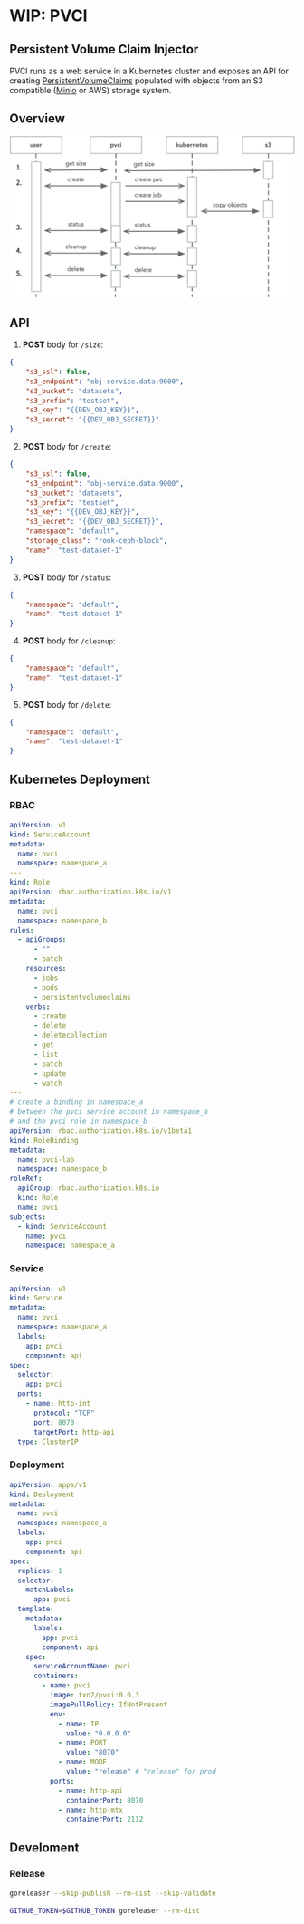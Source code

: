 # WIP: PVCI
## Persistent Volume Claim Injector

PVCI runs as a web service in a Kubernetes cluster and exposes an API for creating [PersistentVolumeClaims](https://kubernetes.io/docs/concepts/storage/persistent-volumes/) populated with objects from an S3 compatible ([Minio](https://min.io/) or AWS) storage system.

## Overview

![](./assets/sequence.png)

## API

1. **POST** body for `/size`:
```json
{
    "s3_ssl": false,
    "s3_endpoint": "obj-service.data:9000",
    "s3_bucket": "datasets",
    "s3_prefix": "testset",
    "s3_key": "{{DEV_OBJ_KEY}}",
    "s3_secret": "{{DEV_OBJ_SECRET}}"
}
```


2. **POST** body for `/create`:
```json
{
    "s3_ssl": false,
    "s3_endpoint": "obj-service.data:9000",
    "s3_bucket": "datasets",
    "s3_prefix": "testset",
    "s3_key": "{{DEV_OBJ_KEY}}",
    "s3_secret": "{{DEV_OBJ_SECRET}}",
    "namespace": "default",
    "storage_class": "rook-ceph-block",
    "name": "test-dataset-1"
}
```


3. **POST** body for `/status`:
```json
{
    "namespace": "default",
    "name": "test-dataset-1"
}
```

4. **POST** body for `/cleanup`:
```json
{
    "namespace": "default",
    "name": "test-dataset-1"
}
```

5. **POST** body for `/delete`:
```json
{
    "namespace": "default",
    "name": "test-dataset-1"
}
```

## Kubernetes Deployment

### RBAC
```yaml
apiVersion: v1
kind: ServiceAccount
metadata:
  name: pvci
  namespace: namespace_a
---
kind: Role
apiVersion: rbac.authorization.k8s.io/v1
metadata:
  name: pvci
  namespace: namespace_b
rules:
  - apiGroups:
      - ""
      - batch
    resources:
      - jobs
      - pods
      - persistentvolumeclaims
    verbs:
      - create
      - delete
      - deletecollection
      - get
      - list
      - patch
      - update
      - watch
---
# create a binding in namespace_a
# between the pvci service account in namespace_a
# and the pvci role in namespace_b
apiVersion: rbac.authorization.k8s.io/v1beta1
kind: RoleBinding
metadata:
  name: pvci-lab
  namespace: namespace_b
roleRef:
  apiGroup: rbac.authorization.k8s.io
  kind: Role
  name: pvci
subjects:
  - kind: ServiceAccount
    name: pvci
    namespace: namespace_a
```
### Service
```yaml
apiVersion: v1
kind: Service
metadata:
  name: pvci
  namespace: namespace_a
  labels:
    app: pvci
    component: api
spec:
  selector:
    app: pvci
  ports:
    - name: http-int
      protocol: "TCP"
      port: 8070
      targetPort: http-api
  type: ClusterIP
```
### Deployment
```yaml
apiVersion: apps/v1
kind: Deployment
metadata:
  name: pvci
  namespace: namespace_a
  labels:
    app: pvci
    component: api
spec:
  replicas: 1
  selector:
    matchLabels:
      app: pvci
  template:
    metadata:
      labels:
        app: pvci
        component: api
    spec:
      serviceAccountName: pvci
      containers:
        - name: pvci
          image: txn2/pvci:0.0.3
          imagePullPolicy: IfNotPresent
          env:
            - name: IP
              value: "0.0.0.0"
            - name: PORT
              value: "8070"
            - name: MODE
              value: "release" # "release" for prod
          ports:
            - name: http-api
              containerPort: 8070
            - name: http-mtx
              containerPort: 2112
```


## Develoment

### Release
```bash
goreleaser --skip-publish --rm-dist --skip-validate
```

```bash
GITHUB_TOKEN=$GITHUB_TOKEN goreleaser --rm-dist
```
